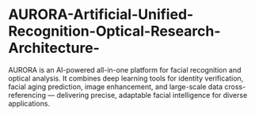 # AURORA-Artificial-Unified-Recognition-Optical-Research-Architecture-
AURORA is an AI-powered all-in-one platform for facial recognition and optical analysis. It combines deep learning tools for identity verification, facial aging prediction, image enhancement, and large-scale data cross-referencing — delivering precise, adaptable facial intelligence for diverse applications.
